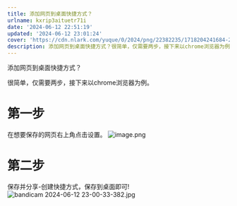 ```yaml
---
title: 添加网页到桌面快捷方式？
urlname: kxrip3aituetr71i
date: '2024-06-12 22:51:19'
updated: '2024-06-12 23:01:24'
cover: 'https://cdn.nlark.com/yuque/0/2024/png/22382235/1718204241684-25d41923-5b94-4df2-978d-e081ed89e3f4.png'
description: 添加网页到桌面快捷方式？很简单，仅需要两步，接下来以chrome浏览器为例。第一步在想要保存的网页右上角点击设置。第二步保存并分享-创建快捷方式，保存到桌面即可!
---
```

添加网页到桌面快捷方式？

很简单，仅需要两步，接下来以chrome浏览器为例。
# 第一步
在想要保存的网页右上角点击设置。
![image.png](https://oss1.aistar.cool/elog-offer-now/66ba994f3c9c7a3ea39ba3b119a0c77e.png)

# 第二步
保存并分享-创建快捷方式，保存到桌面即可!
![bandicam 2024-06-12 23-00-33-382.jpg](https://oss1.aistar.cool/elog-offer-now/5e2f6772e8954c2809275876302f23e7.jpeg)

